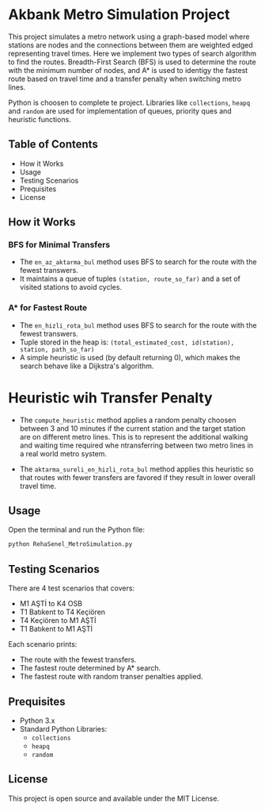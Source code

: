 # Akbank Metro Simulation Project

This project simulates a metro network using a graph-based model where stations are nodes and the connections between them are weighted edged representing travel times. Here we implement two types of search algorithm to find the routes. Breadth-First Search (BFS) is used to determine the route with the minimum number of nodes, and A\* is used to identigy the fastest route based on travel time and a transfer penalty when switching metro lines.

Python is choosen to complete te project. Libraries like `collections`, `heapq` and `random` are used for implementation of queues, priority ques and heuristic functions.

## Table of Contents

- How it Works
- Usage
- Testing Scenarios
- Prequisites
- License

## How it Works

### BFS for Minimal Transfers

- The `en_az_aktarma_bul` method uses BFS to search for the route with the fewest transwers.
- It maintains a queue of tuples `(station, route_so_far)` and a set of visited stations to avoid cycles.

### A\* for Fastest Route

- The `en_hizli_rota_bul` method uses BFS to search for the route with the fewest transwers.
- Tuple stored in the heap is:
  `(total_estimated_cost, id(station), station, path_so_far)`
- A simple heuristic is used (by default returning 0), which makes the search behave like a Dijkstra's algorithm.

# Heuristic wih Transfer Penalty

- The `compute_heuristic` method applies a random penalty choosen between 3 and 10 minutes if the current station and the target station are on different metro lines. This is to represent the additional walking and waiting time required whe ntransferring between two metro lines in a real world metro system.

- The `aktarma_sureli_en_hizli_rota_bul` method applies this heuristic so that routes with fewer transfers are favored if they result in lower overall travel time.

## Usage

Open the terminal and run the Python file:

```python
python RehaSenel_MetroSimulation.py
```

## Testing Scenarios

There are 4 test scenarios that covers:

- M1 AŞTİ to K4 OSB
- T1 Batıkent to T4 Keçiören
- T4 Keçiören to M1 AŞTİ
- T1 Batıkent to M1 AŞTİ

Each scenario prints:

- The route with the fewest transfers.
- The fastest route determined by A\* search.
- The fastest route with random transer penalties applied.

## Prequisites

- Python 3.x
- Standard Python Libraries:
  - `collections`
  - `heapq`
  - `random`

## License

This project is open source and available under the MIT License.
